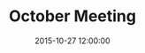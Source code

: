 ---
layout: post
title:  "October Meeting"
date:   2015-10-27 12:00:00
category: executive
agenda: steering-committee-meeting-agenda-2015-10-27.pdf
documents:
  - title: Meeting Slides
    doc-url: steering-committee-meeting-slides-2015-10-27.pdf
    doc-type: PDF
minutes: steering-committee-meeting-minutes-2015-10-27.pdf
---